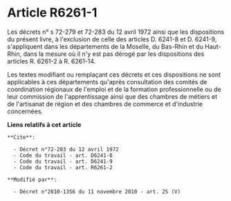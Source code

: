 # Article R6261-1

Les décrets n° s 72-279 et 72-283 du 12 avril 1972 ainsi que les dispositions du présent livre, à l'exclusion de celle des
articles D. 6241-8 et D. 6241-9, s'appliquent dans les départements de la Moselle, du Bas-Rhin et du Haut-Rhin, dans la
mesure où il n'y est pas dérogé par les dispositions des articles R. 6261-2 à R. 6261-14. 

Les textes modifiant ou remplaçant ces décrets et ces dispositions ne sont applicables à ces départements qu'après
consultation des comités de coordination régionaux de l'emploi et de la formation professionnelle ou de leur commission de
l'apprentissage ainsi que des       chambres de métiers et de l'artisanat de région et des chambres de commerce et
d'industrie concernées.

**Liens relatifs à cet article**

	**Cite**:

	  - Décret n°72-283 du 12 avril 1972
	  - Code du travail - art. D6241-8
	  - Code du travail - art. D6241-9
	  - Code du travail - art. R6261-2

	**Modifié par**:

	  - Décret n°2010-1356 du 11 novembre 2010 - art. 25 (V)
